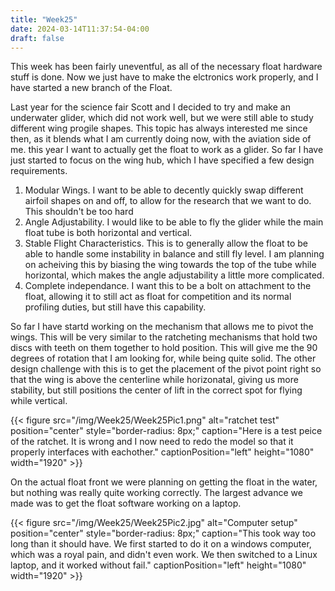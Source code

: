 ```yaml
---
title: "Week25"
date: 2024-03-14T11:37:54-04:00
draft: false
---
```


This week has been fairly uneventful, as all of the necessary float hardware stuff is done. Now we just have to make the elctronics work properly, and I have started a new branch of the Float. 

Last year for the science fair Scott and I decided to try and make an underwater glider, which did not work well, but we were still able to study different wing progile shapes. This topic has always interested me since then, as it blends what I am currently doing now, with the aviation side of me. this year I want to actually get the float to work as a glider. So far I have just started to focus on the wing hub, which I have specified a few design requirements. 

1. Modular Wings. I want to be able to decently quickly swap different airfoil shapes on and off, to allow for the research that we want to do. This shouldn't be too hard 
2. Angle Adjustability. I would like to be able to fly the glider while the main float tube is both horizontal and vertical.
3. Stable Flight Characteristics. This is to generally allow the float to be able to handle some instability in balance and still fly level. I am planning on acheiving this by biasing the wing towards the top of the tube while horizontal, which makes the angle adjustability a little more complicated. 
4. Complete independance. I want this to be a bolt on attachment to the float, allowing it to still act as float for competition and its normal profiling duties, but still have this capability.  

So far I have startd working on the mechanism that allows me to pivot the wings. This will be very similar to the ratcheting mechanisms that hold two discs with teeth on them together to hold position. This will give me the 90 degrees of rotation that I am looking for, while being quite solid. The other design challenge with this is to get the placement of the pivot point right so that the wing is above the centerline while horizonatal, giving us more stability, but still positions the center of lift in the correct spot for flying while vertical. 

{{< figure src="/img/Week25/Week25Pic1.png" alt="ratchet test" position="center" style="border-radius: 8px;" caption="Here is a test peice of the ratchet. It is wrong and I now need to redo the model so that it properly interfaces with eachother." captionPosition="left" height="1080" width="1920" >}}

On the actual float front we were planning on getting the float in the water, but nothing was really quite working correctly. The largest advance we made was to get the float software working on a laptop. 

{{< figure src="/img/Week25/Week25Pic2.jpg" alt="Computer setup" position="center" style="border-radius: 8px;" caption="This took way too long than it should have. We first started to do it on a windows computer, which was a royal pain, and didn't even work. We then switched to a Linux laptop, and it worked without fail." captionPosition="left" height="1080" width="1920" >}}
